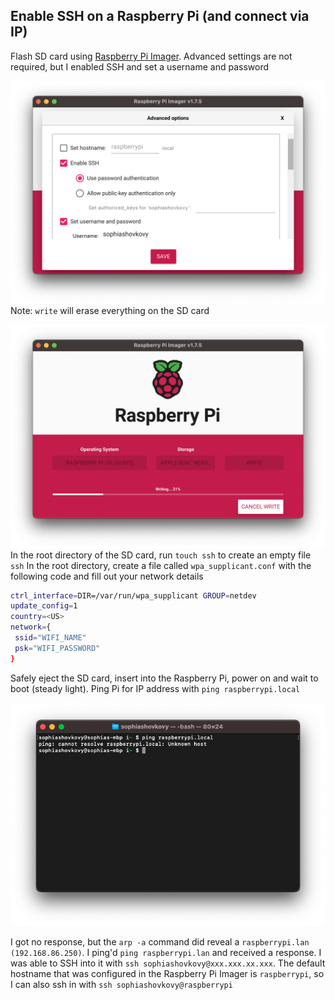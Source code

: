 ## Enable SSH on a Raspberry Pi (and connect via IP)

Flash SD card using [Raspberry Pi Imager](https://www.raspberrypi.com/software/). Advanced settings are not required, but I enabled SSH and set a username and password

![](assets/advanced_options.png)
  Note: `write` will erase everything on the SD card

![](assets/flashing.png)
In the root directory of the SD card, run `touch ssh` to create an empty file `ssh`
In the root directory, create a file called `wpa_supplicant.conf` with the following code and fill out your network details

```bash
ctrl_interface=DIR=/var/run/wpa_supplicant GROUP=netdev
update_config=1
country=<US>
network={
 ssid="WIFI_NAME"
 psk="WIFI_PASSWORD"
}
```


Safely eject the SD card, insert into the Raspberry Pi, power on and wait to boot (steady light). Ping Pi for IP address with `ping raspberrypi.local`

![](assets/ping.png)

I got no response, but the `arp -a` command did reveal a `raspberrypi.lan (192.168.86.250)`. I ping'd `ping raspberrypi.lan` and received a response. I was able to SSH into it with `ssh sophiashovkovy@xxx.xxx.xx.xxx`. The default hostname that was configured in the Raspberry Pi Imager is `raspberrypi`, so I can also ssh in with `ssh sophiashovkovy@raspberrypi`
